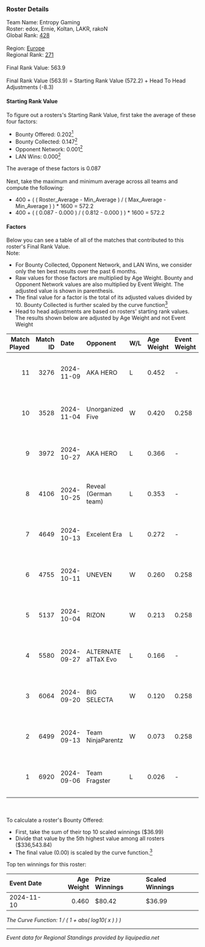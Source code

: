 ### Roster Details<br />
Team Name: Entropy Gaming<br />
Roster: edox, Ernie, Koltan, LAKR, rakoN<br />
Global Rank: [428](../../standings_global_2025_03_01.md)<br />
<br />
Region: [Europe]( ../../standings_europe_2025_03_01.md)<br />
Regional Rank: [271]( ../../standings_europe_2025_03_01.md)<br />
<br />
Final Rank Value:  563.9<br />
<br />
Final Rank Value (563.9) = Starting Rank Value (572.2) + Head To Head Adjustments (-8.3)<br />

#### Starting Rank Value<br />
To figure out a rosters's Starting Rank Value, first take the average of these four factors:<br />
- Bounty Offered: 0.202[<sup>1</sup>](#table2)
- Bounty Collected: 0.147[<sup>2</sup>](#table1)
- Opponent Network: 0.001[<sup>2</sup>](#table1)
- LAN Wins: 0.000[<sup>2</sup>](#table1)

The average of these factors is 0.087<br />
<br />
Next, take the maximum and minimum average across all teams and compute the following:<br />
- 400 + ( ( Roster_Average - Min_Average ) / ( Max_Average - Min_Average ) ) * 1600 = 572.2
- 400 + ( ( 0.087 - 0.000 ) / ( 0.812 - 0.000 ) ) * 1600 = 572.2


#### Factors<br />
Below you can see a table of all of the matches that contributed to this roster's Final Rank Value.<br />
Note:<br />

- For Bounty Collected, Opponent Network, and LAN Wins, we consider only the ten best results over the past 6 months.
- Raw values for those factors are multiplied by Age Weight. Bounty and Opponent Network values are also multiplied by Event Weight. The adjusted value is shown in parenthesis.
- The final value for a factor is the total of its adjusted values divided by 10. Bounty Collected is further scaled by the curve function[<sup>3</sup>](#curveFunction)
- Head to head adjustments are based on rosters' starting rank values. The results shown below are adjusted by Age Weight and not Event Weight
<span id="table1"></span><br />


| Match Played | Match ID | Date       | Opponent             | W/L | Age Weight | Event Weight | Bounty Collected | Opponent Network | LAN Wins  | H2H Adj. | Roster                           |
| -: | -: | :- | :- | :- | :- | :- | :- | :- | :- | -: | :- |
|           11 |     3276 | 2024-11-09 | AKA HERO             | L   | 0.452      | -            | -                | -                | -         |    -6.80 | edox, Ernie, Koltan, LAKR, rakoN |
|           10 |     3528 | 2024-11-04 | Unorganized Five     | W   | 0.420      | 0.258        | 0.000 (0.000)    | 0.073 (0.008)    | 0 (0.000) |     6.89 | edox, Ernie, Koltan, LAKR, rakoN |
|            9 |     3972 | 2024-10-27 | AKA HERO             | L   | 0.366      | -            | -                | -                | -         |    -5.27 | edox, Ernie, Koltan, LAKR, rakoN |
|            8 |     4106 | 2024-10-25 | Reveal (German team) | L   | 0.353      | -            | -                | -                | -         |    -4.45 | edox, Ernie, Koltan, LAKR, rakoN |
|            7 |     4649 | 2024-10-13 | Excelent Era         | L   | 0.272      | -            | -                | -                | -         |    -3.72 | Ernie, Koltan, LAKR, Neru, rakoN |
|            6 |     4755 | 2024-10-11 | UNEVEN               | W   | 0.260      | 0.258        | 0.000 (0.000)    | 0.010 (0.001)    | 0 (0.000) |     2.91 | edox, Ernie, Koltan, LAKR, rakoN |
|            5 |     5137 | 2024-10-04 | RIZON                | W   | 0.213      | 0.258        | 0.000 (0.000)    | 0.000 (0.000)    | 0 (0.000) |     1.83 | edox, Ernie, Koltan, LAKR, rakoN |
|            4 |     5580 | 2024-09-27 | ALTERNATE aTTaX Evo  | L   | 0.166      | -            | -                | -                | -         |    -2.32 | edox, Ernie, Koltan, LAKR, rakoN |
|            3 |     6064 | 2024-09-20 | BIG SELECTA          | W   | 0.120      | 0.258        | 0.000 (0.000)    | 0.054 (0.002)    | 0 (0.000) |     1.86 | edox, Ernie, Koltan, LAKR, rakoN |
|            2 |     6499 | 2024-09-13 | Team NinjaParentz    | W   | 0.073      | 0.258        | 0.000 (0.000)    | 0.040 (0.001)    | 0 (0.000) |     1.15 | edox, Ernie, Koltan, LAKR, rakoN |
|            1 |     6920 | 2024-09-06 | Team Fragster        | L   | 0.026      | -            | -                | -                | -         |    -0.39 | edox, Ernie, Koltan, LAKR, rakoN |

<br />
<span id="table2"></span><br />
To calculate a roster's Bounty Offered:<br />

- First, take the sum of their top 10 scaled winnings ($36.99)
- Divide that value by the 5th highest value among all rosters ($336,543.84)
- The final value (0.00) is scaled by the curve function.[<sup>3</sup>](#curveFunction)

Top ten winnings for this roster:<br />

| Event Date | Age Weight | Prize Winnings | Scaled Winnings |
| :- | -: | :- | :- |
| 2024-11-10 |      0.460 | $80.42         | $36.99          |


<span id="curveFunction"></span>_The Curve Function: 1 / ( 1 + abs( log10( x ) ) )_<br />

---
_Event data for Regional Standings provided by liquipedia.net_<br />
